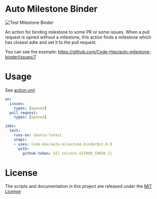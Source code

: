 # Auto Milestone Binder

![Test Milestone Binder](https://github.com/Code-Hex/auto-milestone-binder/workflows/Test%20Milestone%20Binder/badge.svg)

An action for binding milestone to some PR or some issues.
When a pull request is opned without a milestone, this action finds a milestone which has closest adte and set it to the pull request.

You can see the example: https://github.com/Code-Hex/auto-milestone-binder/issues/7

# Usage

See [action.yml](action.yml)

```yaml
on:
  issues:
    types: [opened]
  pull_request:
    types: [opened]

jobs:
  test:
    runs-on: ubuntu-latest
    steps:
    - uses: Code-Hex/auto-milestone-binder@v1.0.0
      with:
        github-token: ${{ secrets.GITHUB_TOKEN }}
```

# License

The scripts and documentation in this project are released under the [MIT License](LICENSE)
